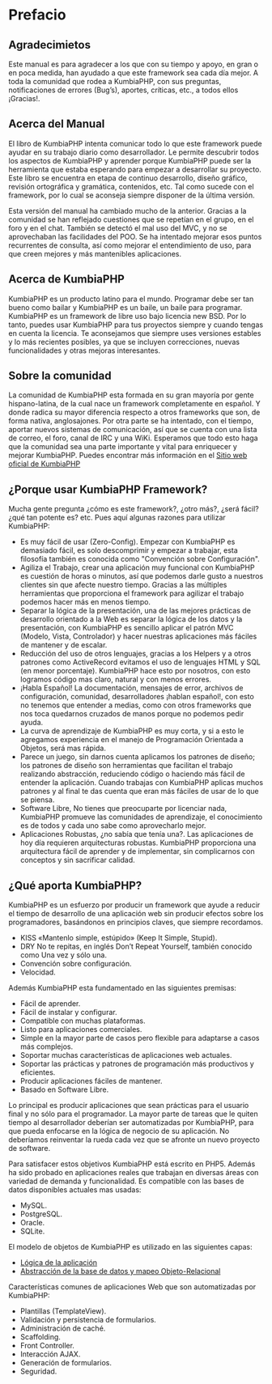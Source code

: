 # Prefacio

## Agradecimietos
Este manual es para agradecer a los que con su tiempo y apoyo, en gran o en poca medida, han ayudado a que este framework sea cada día mejor. A toda la comunidad que rodea a KumbiaPHP, con sus preguntas, notificaciones de errores (Bug’s), aportes, críticas, etc., a todos ellos ¡Gracias!.

## Acerca del Manual
El libro de KumbiaPHP intenta comunicar todo lo que este framework puede ayudar en su trabajo diario como desarrollador. Le permite descubrir todos los aspectos de KumbiaPHP y aprender porque KumbiaPHP puede ser la herramienta que estaba esperando para empezar a desarrollar su proyecto. Este libro se encuentra en etapa de continuo desarrollo, diseño gráfico, revisión ortográfica y gramática, contenidos, etc. Tal como sucede con el framework, por lo cual se aconseja siempre disponer de la última versión.

Esta versión del manual ha cambiado mucho de la anterior. Gracias a la comunidad se han reflejado cuestiones que se repetían en el grupo, en el foro y en el chat. También se detectó el mal uso del MVC, y no se aprovechaban las facilidades del POO. Se ha intentado mejorar esos puntos recurrentes de consulta, así como mejorar el entendimiento de uso, para que creen mejores y más mantenibles aplicaciones.

## Acerca de KumbiaPHP
KumbiaPHP es un producto latino para el mundo. Programar debe ser tan bueno como bailar y KumbiaPHP es un baile, un baile para programar. KumbiaPHP es un framework de libre uso bajo licencia new BSD. Por lo tanto, puedes usar KumbiaPHP para tus proyectos siempre y cuando tengas en cuenta la licencia. Te aconsejamos que siempre uses versiones estables y lo más recientes posibles, ya que se incluyen correcciones, nuevas funcionalidades y otras mejoras interesantes.

## Sobre la comunidad
La comunidad de KumbiaPHP esta formada en su gran mayoría por gente hispano-latina, de la cual nace un framework completamente en español. Y donde radica su mayor diferencia respecto a otros frameworks que son, de forma nativa, anglosajones. Por otra parte se ha intentado, con el tiempo, aportar nuevos sistemas de comunicación, así que se cuenta con una lista de correo, el foro, canal de IRC y una WiKi. Esperamos que todo esto haga que la comunidad sea una parte importante y vital para enriquecer y mejorar KumbiaPHP.
Puedes encontrar más información en el [Sitio web oficial de KumbiaPHP](http://www.kumbiaphp.com)

## ¿Porque usar KumbiaPHP Framework?
Mucha gente pregunta ¿cómo es este framework?, ¿otro más?, ¿será fácil? ¿qué tan potente es? etc. Pues aquí algunas razones para utilizar KumbiaPHP:

- Es muy fácil de usar (Zero-Config). Empezar con KumbiaPHP es demasiado fácil, es solo descomprimir y empezar a trabajar, esta filosofía también es conocida como "Convención sobre Configuración".
- Agiliza el Trabajo, crear una aplicación muy funcional con KumbiaPHP es cuestión de horas o minutos, así que podemos darle gusto a nuestros clientes sin que afecte nuestro tiempo. Gracias a las múltiples herramientas que proporciona el framework para agilizar el trabajo podemos hacer más en menos tiempo.
- Separar la lógica de la presentación, una de las mejores prácticas de desarrollo orientado a la Web es separar la lógica de los datos y la presentación, con KumbiaPHP es sencillo aplicar el patrón MVC (Modelo, Vista, Controlador) y hacer nuestras aplicaciones más fáciles de mantener y de escalar.
- Reducción del uso de otros lenguajes, gracias a los Helpers y a otros patrones como ActiveRecord evitamos el uso de lenguajes HTML y SQL (en menor porcentaje). KumbiaPHP hace esto por nosotros, con esto logramos código mas claro, natural y con menos errores.
- ¡Habla Español! La documentación, mensajes de error, archivos de configuración, comunidad, desarrolladores ¡hablan español!, con esto no tenemos que entender a medias, como con otros frameworks que nos toca quedarnos cruzados de manos porque no podemos pedir ayuda.
- La curva de aprendizaje de KumbiaPHP es muy corta, y si a esto le agregamos experiencia en el manejo de Programación Orientada a Objetos, será mas rápida.
- Parece un juego, sin darnos cuenta aplicamos los patrones de diseño; los patrones de diseño son herramientas que facilitan el trabajo realizando abstracción, reduciendo código o haciendo más fácil de entender la aplicación. Cuando trabajas con KumbiaPHP aplicas muchos patrones y al final te das cuenta que eran más fáciles de usar de lo que se piensa.
- Software Libre, No tienes que preocuparte por licenciar nada, KumbiaPHP promueve las comunidades de aprendizaje, el conocimiento es de todos y cada uno sabe como aprovecharlo mejor.
- Aplicaciones Robustas, ¿no sabía que tenía una?. Las aplicaciones de hoy día requieren arquitecturas robustas. KumbiaPHP proporciona una arquitectura fácil de aprender y de implementar, sin complicarnos con conceptos y sin sacrificar calidad.

## ¿Qué aporta KumbiaPHP?
KumbiaPHP es un esfuerzo por producir un framework que ayude a reducir el tiempo de desarrollo de una aplicación web sin producir efectos sobre los programadores, basándonos en principios claves, que siempre recordamos.

- KISS «Mantenlo simple, estúpido» (Keep It Simple, Stupid). 
- DRY No te repitas, en inglés Don’t Repeat Yourself, también conocido como Una vez y sólo una. 
- Convención sobre configuración.
- Velocidad.

Además KumbiaPHP esta fundamentado en las siguientes premisas:

- Fácil de aprender.
- Fácil de instalar y configurar.
- Compatible con muchas plataformas.
- Listo para aplicaciones comerciales.
- Simple en la mayor parte de casos pero flexible para adaptarse a casos más complejos.
- Soportar muchas características de aplicaciones web actuales.
- Soportar las prácticas y patrones de programación más productivos y eficientes.
- Producir aplicaciones fáciles de mantener.
- Basado en Software Libre.

Lo principal es producir aplicaciones que sean prácticas para el usuario final y no sólo para el programador. La mayor parte de tareas que le quiten tiempo al desarrollador deberían ser automatizadas por KumbiaPHP, para que pueda enfocarse en la lógica de negocio de su aplicación. No deberíamos reinventar la rueda cada vez que se afronte un nuevo proyecto de software.

Para satisfacer estos objetivos KumbiaPHP está escrito en PHP5. Además ha sido probado en aplicaciones reales que trabajan en diversas áreas con variedad de demanda y funcionalidad. Es compatible con las bases de datos disponibles actuales mas usadas:

- MySQL.
- PostgreSQL.
- Oracle.
- SQLite.

El modelo de objetos de KumbiaPHP es utilizado en las siguientes capas:

- [Lógica de la aplicación](model.md)
- [Abstracción de la base de datos y mapeo Objeto-Relacional](active-record.md)

Características comunes de aplicaciones Web que son automatizadas por KumbiaPHP:

- Plantillas (TemplateView).
- Validación y persistencia de formularios.
- Administración de caché.
- Scaffolding.
- Front Controller.
- Interacción AJAX.
- Generación de formularios.
- Seguridad.
